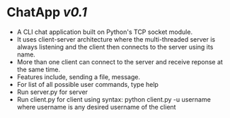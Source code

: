 # ChatApp *v0.1*
* A CLI chat application built on Python's TCP socket module. 
* It uses client-server architecture where the multi-threaded server is always listening and the client then connects to the server using its name. 
* More than one client can connect to the server and receive reponse at the same time.
* Features include, sending a file, message.
* For list of all possible user commands, type help
* Run server.py for server 
* Run client.py for client using syntax: python client.py -u username where username is any desired username of the client
